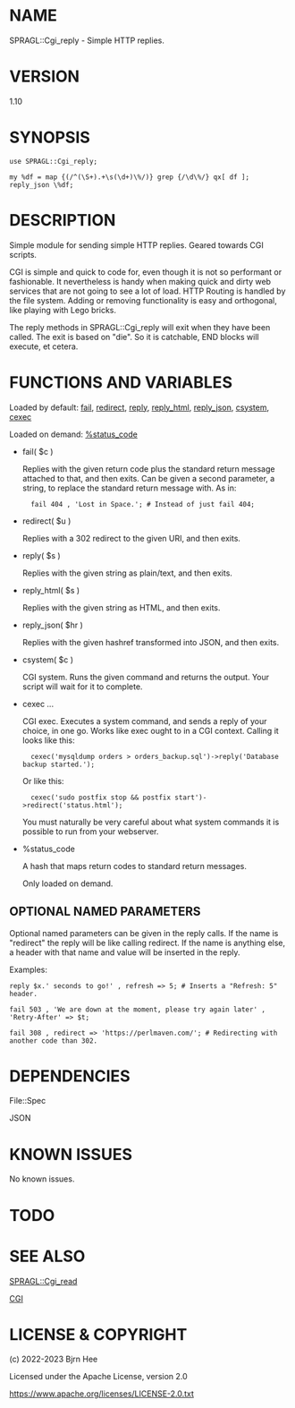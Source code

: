 # NAME

SPRAGL::Cgi\_reply - Simple HTTP replies.

# VERSION

1.10

# SYNOPSIS

    use SPRAGL::Cgi_reply;

    my %df = map {(/^(\S+).+\s(\d+)\%/)} grep {/\d\%/} qx[ df ];
    reply_json \%df;

# DESCRIPTION

Simple module for sending simple HTTP replies. Geared towards CGI scripts.

CGI is simple and quick to code for, even though it is not so performant or fashionable. It nevertheless is handy when making quick and dirty web services that are not going to see a lot of load. HTTP Routing is handled by the file system. Adding or removing functionality is easy and orthogonal, like playing with Lego bricks.

The reply methods in SPRAGL::Cgi\_reply will exit when they have been called. The exit is based on "die". So it is catchable, END blocks will execute, et cetera.

# FUNCTIONS AND VARIABLES

Loaded by default:
[fail](#fail-c),
[redirect](#redirect-u),
[reply](#reply-s),
[reply\_html](#reply_html-s),
[reply\_json](#reply_json-hr),
[csystem](#csystem-c),
[cexec](#cexec)

Loaded on demand:
[%status\_code](#status_code)

- fail( $c )

    Replies with the given return code plus the standard return message attached to that, and then exits. Can be given a second parameter, a string, to replace the standard return message with. As in:

        fail 404 , 'Lost in Space.'; # Instead of just fail 404;

- redirect( $u )

    Replies with a 302 redirect to the given URI, and then exits.

- reply( $s )

    Replies with the given string as plain/text, and then exits.

- reply\_html( $s )

    Replies with the given string as HTML, and then exits.

- reply\_json( $hr )

    Replies with the given hashref transformed into JSON, and then exits.

- csystem( $c )

    CGI system. Runs the given command and returns the output. Your script will wait for it to complete.

- cexec ...

    CGI exec. Executes a system command, and sends a reply of your choice, in one go. Works like exec ought to in a CGI context. Calling it looks like this:

        cexec('mysqldump orders > orders_backup.sql')->reply('Database backup started.');

    Or like this:

        cexec('sudo postfix stop && postfix start')->redirect('status.html');

    You must naturally be very careful about what system commands it is possible to run from your webserver.

- %status\_code

    A hash that maps return codes to standard return messages.

    Only loaded on demand.

## OPTIONAL NAMED PARAMETERS

Optional named parameters can be given in the reply calls. If the name is "redirect" the reply will be like calling redirect. If the name is anything else, a header with that name and value will be inserted in the reply.

Examples:

    reply $x.' seconds to go!' , refresh => 5; # Inserts a "Refresh: 5" header.

    fail 503 , 'We are down at the moment, please try again later' , 'Retry-After' => $t;

    fail 308 , redirect => 'https://perlmaven.com/'; # Redirecting with another code than 302.

# DEPENDENCIES

File::Spec

JSON

# KNOWN ISSUES

No known issues.

# TODO

# SEE ALSO

[SPRAGL::Cgi\_read](https://metacpan.org/pod/SPRAGL::Cgi_read)

[CGI](https://metacpan.org/pod/CGI)

# LICENSE & COPYRIGHT

(c) 2022-2023 Bjrn Hee

Licensed under the Apache License, version 2.0

https://www.apache.org/licenses/LICENSE-2.0.txt
